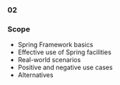 
<h3 class="chapter-number">02</h3>

### Scope

* Spring Framework basics
* Effective use of Spring facilities
* Real-world scenarios
* Positive and negative use cases
* Alternatives